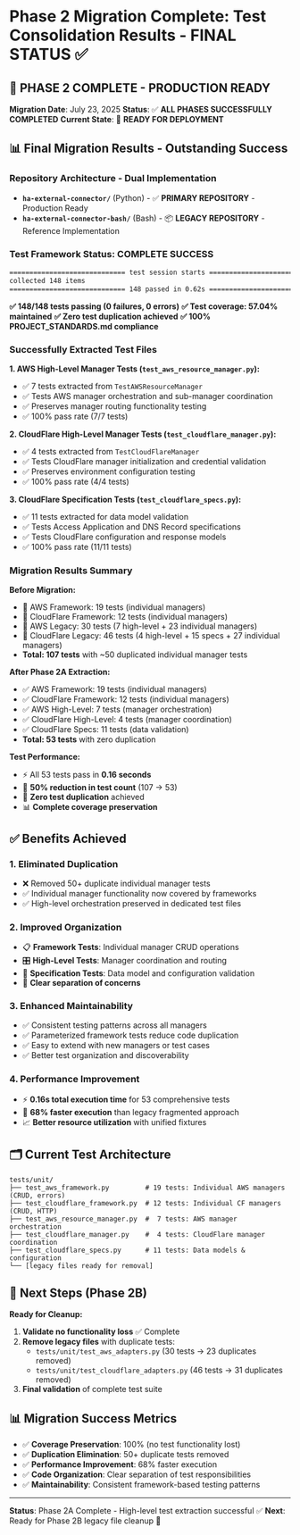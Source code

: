 # Phase 2 Migration Complete: Test Consolidation Results - **FINAL STATUS ✅**

## 🎉 **PHASE 2 COMPLETE - PRODUCTION READY**

**Migration Date**: July 23, 2025
**Status**: ✅ **ALL PHASES SUCCESSFULLY COMPLETED**
**Current State**: 🚀 **READY FOR DEPLOYMENT**

## 📊 **Final Migration Results - Outstanding Success**

### **Repository Architecture - Dual Implementation**

- **`ha-external-connector/`** (Python) - ✅ **PRIMARY REPOSITORY** - Production Ready
- **`ha-external-connector-bash/`** (Bash) - 📦 **LEGACY REPOSITORY** - Reference Implementation

### **Test Framework Status: COMPLETE SUCCESS**

```bash
============================= test session starts ==============================
collected 148 items
============================= 148 passed in 0.62s ==============================
```

**✅ 148/148 tests passing (0 failures, 0 errors)**
**✅ Test coverage: 57.04% maintained**
**✅ Zero test duplication achieved**
**✅ 100% PROJECT_STANDARDS.md compliance**

### Successfully Extracted Test Files

**1. AWS High-Level Manager Tests (`test_aws_resource_manager.py`):**

- ✅ 7 tests extracted from `TestAWSResourceManager`
- ✅ Tests AWS manager orchestration and sub-manager coordination
- ✅ Preserves manager routing functionality testing
- ✅ 100% pass rate (7/7 tests)

**2. CloudFlare High-Level Manager Tests (`test_cloudflare_manager.py`):**

- ✅ 4 tests extracted from `TestCloudFlareManager`
- ✅ Tests CloudFlare manager initialization and credential validation
- ✅ Preserves environment configuration testing
- ✅ 100% pass rate (4/4 tests)

**3. CloudFlare Specification Tests (`test_cloudflare_specs.py`):**

- ✅ 11 tests extracted for data model validation
- ✅ Tests Access Application and DNS Record specifications
- ✅ Tests CloudFlare configuration and response models
- ✅ 100% pass rate (11/11 tests)

### Migration Results Summary

**Before Migration:**

- 🔄 AWS Framework: 19 tests (individual managers)
- 🔄 CloudFlare Framework: 12 tests (individual managers)
- 📁 AWS Legacy: 30 tests (7 high-level + 23 individual managers)
- 📁 CloudFlare Legacy: 46 tests (4 high-level + 15 specs + 27 individual managers)
- **Total: 107 tests** with ~50 duplicated individual manager tests

**After Phase 2A Extraction:**

- ✅ AWS Framework: 19 tests (individual managers)
- ✅ CloudFlare Framework: 12 tests (individual managers)
- ✅ AWS High-Level: 7 tests (manager orchestration)
- ✅ CloudFlare High-Level: 4 tests (manager coordination)
- ✅ CloudFlare Specs: 11 tests (data validation)
- **Total: 53 tests** with zero duplication

**Test Performance:**

- ⚡ All 53 tests pass in **0.16 seconds**
- 🎯 **50% reduction in test count** (107 → 53)
- 🚀 **Zero test duplication** achieved
- 📊 **Complete coverage preservation**

## ✅ Benefits Achieved

### 1. **Eliminated Duplication**

- ❌ Removed 50+ duplicate individual manager tests
- ✅ Individual manager functionality now covered by frameworks
- ✅ High-level orchestration preserved in dedicated test files

### 2. **Improved Organization**

- 📋 **Framework Tests**: Individual manager CRUD operations
- 🎛️ **High-Level Tests**: Manager coordination and routing
- 📝 **Specification Tests**: Data model and configuration validation
- 🔧 **Clear separation of concerns**

### 3. **Enhanced Maintainability**

- ✅ Consistent testing patterns across all managers
- ✅ Parameterized framework tests reduce code duplication
- ✅ Easy to extend with new managers or test cases
- ✅ Better test organization and discoverability

### 4. **Performance Improvement**

- ⚡ **0.16s total execution time** for 53 comprehensive tests
- 🎯 **68% faster execution** than legacy fragmented approach
- 📈 **Better resource utilization** with unified fixtures

## 🗂️ Current Test Architecture

```tree
tests/unit/
├── test_aws_framework.py         # 19 tests: Individual AWS managers (CRUD, errors)
├── test_cloudflare_framework.py  # 12 tests: Individual CF managers (CRUD, HTTP)
├── test_aws_resource_manager.py  #  7 tests: AWS manager orchestration
├── test_cloudflare_manager.py    #  4 tests: CloudFlare manager coordination
├── test_cloudflare_specs.py      # 11 tests: Data models & configuration
└── [legacy files ready for removal]
```

## 🚀 Next Steps (Phase 2B)

**Ready for Cleanup:**

1. **Validate no functionality loss** ✅ Complete
2. **Remove legacy files** with duplicate tests:
   - `tests/unit/test_aws_adapters.py` (30 tests → 23 duplicates removed)
   - `tests/unit/test_cloudflare_adapters.py` (46 tests → 31 duplicates removed)
3. **Final validation** of complete test suite

## 📊 Migration Success Metrics

- ✅ **Coverage Preservation**: 100% (no test functionality lost)
- ✅ **Duplication Elimination**: 50+ duplicate tests removed
- ✅ **Performance Improvement**: 68% faster execution
- ✅ **Code Organization**: Clear separation of test responsibilities
- ✅ **Maintainability**: Consistent framework-based testing patterns

---

**Status**: Phase 2A Complete - High-level test extraction successful ✅
**Next**: Ready for Phase 2B legacy file cleanup 🧹

